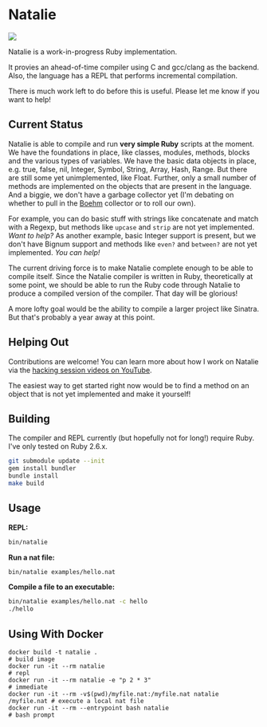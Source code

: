# Natalie

[![](https://github.com/seven1m/natalie/workflows/Build/badge.svg)](https://github.com/seven1m/natalie/actions?workflow=Build)

Natalie is a work-in-progress Ruby implementation.

It provies an ahead-of-time compiler using C and gcc/clang as the backend. Also, the language has a REPL that performs incremental compilation.

There is much work left to do before this is useful. Please let me know if you want to help!

## Current Status

Natalie is able to compile and run **very simple Ruby** scripts at the moment. We have the foundations in place, like classes, modules, methods, blocks and the various types of variables. We have the basic data objects in place, e.g. true, false, nil, Integer, Symbol, String, Array, Hash, Range.
But there are still some yet unimplemented, like Float. Further, only a small number of methods are implemented on the objects that are present in the language. And a biggie, we don't have a garbage collector yet (I'm debating on whether to pull in the [Boehm](https://www.hboehm.info/gc/) collector or to roll our own).

For example, you can do basic stuff with strings like concatenate and match with a Regexp, but methods like `upcase` and `strip` are not yet implemented. *Want to help?*
As another example, basic Integer support is present, but we don't have Bignum support and methods like `even?` and `between?` are not yet implemented. *You can help!*

The current driving force is to make Natalie complete enough to be able to compile itself. Since the Natalie compiler is written in Ruby, theoretically at some point, we should be able to run the Ruby code through Natalie to produce a compiled version of the compiler. That day will be glorious!

A more lofty goal would be the ability to compile a larger project like Sinatra. But that's probably a year away at this point.

## Helping Out

Contributions are welcome! You can learn more about how I work on Natalie via the [hacking session videos on YouTube](https://www.youtube.com/playlist?list=PLWUx_XkUoGTq-nkbhnk6PN4m109ISo5BX).

The easiest way to get started right now would be to find a method on an object that is not yet implemented and make it yourself!

## Building

The compiler and REPL currently (but hopefully not for long!) require Ruby. I've only tested on Ruby 2.6.x.

```sh
git submodule update --init
gem install bundler
bundle install
make build
```

## Usage

**REPL:**

```sh
bin/natalie
```

**Run a nat file:**

```sh
bin/natalie examples/hello.nat
```

**Compile a file to an executable:**

```sh
bin/natalie examples/hello.nat -c hello
./hello
```

## Using With Docker

```
docker build -t natalie .                                               # build image
docker run -it --rm natalie                                             # repl
docker run -it --rm natalie -e "p 2 * 3"                                # immediate
docker run -it --rm -v$(pwd)/myfile.nat:/myfile.nat natalie /myfile.nat # execute a local nat file
docker run -it --rm --entrypoint bash natalie                           # bash prompt
```
